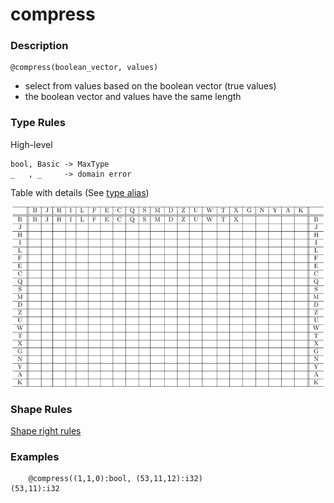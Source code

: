 # compress

### Description

```no-highlight
@compress(boolean_vector, values)
```

- select from values based on the boolean vector (true values)
- the boolean vector and values have the same length

### Type Rules

High-level

```no-highlight
bool, Basic -> MaxType
_   , _     -> domain error
```

Table with details (See [type alias](../../../horseir/#types))

![compression](../types/compress.png)

### Shape Rules

[Shape right rules](../../../horseir/#shape-right)

### Examples

```no-highlight
    @compress((1,1,0):bool, (53,11,12):i32)
(53,11):i32
```

